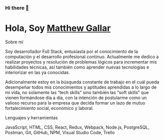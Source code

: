 ### Hi there 👋

<!--
**Soucalibur/Soucalibur** is a ✨ _special_ ✨ repository because its `README.md` (this file) appears on your GitHub profile.

Here are some ideas to get you started:

- 🔭 I’m currently working on ...
- 🌱 I’m currently learning ...
- 👯 I’m looking to collaborate on ...
- 🤔 I’m looking for help with ...
- 💬 Ask me about ...
- 📫 How to reach me: ...
- 😄 Pronouns: ...
- ⚡ Fun fact: ...
-->
# **Hola, Soy [Matthew Gallar](https://www.linkedin.com/in/matthewfullstack/)** 

Sobre mí

Soy desarrollador Full Stack, entusiasta por el conocimiento de la computación y el desarrollo profesional continuo. 
Actualmente me dedico a realizar proyectos y resolución de problemas lógicos para incrementar mis habilidades técnicas, así también como aprender nuevas tecnologías e interiorizar en las ya conocidas.

Adicionalmente estoy en la búsqueda constante de trabajo en el cuál pueda desempeñar todos mis conocimientos y aptitudes aprendidas a lo largo de mi vida, no solamente las “tech skills” sino también las “soft skills” que vienen formándose día a día, con la intención de postularme como un valioso recurso para la empresa que decida formar un lazo de mutuo fortalecimiento social, económico y laboral.

Lenguajes y herramientas

JavaScript, HTML, CSS, React, Redux, Webpack, Node.js, PostgreSQL, Postman, Git, GitHub, NPM, Visual Studio Code, Trello

